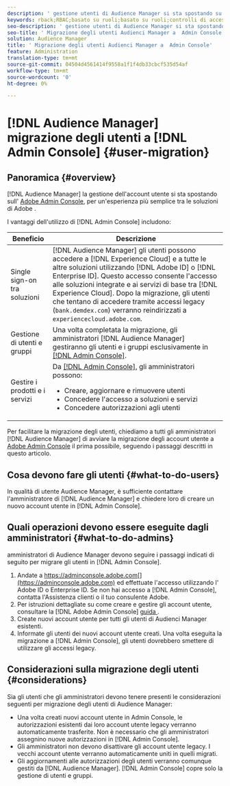 ```yaml
---
description: ' gestione utenti di Audience Manager si sta spostando su Adobe Admin Console. Questo articolo spiega cosa dovete fare per preparare la migrazione degli utenti e cosa cambierà una volta completata la migrazione.'
keywords: rback;RBAC;basato su ruoli;basato su ruoli;controlli di accesso basati su ruoli
seo-description: ' gestione utenti di Audience Manager si sta spostando su Adobe Admin Console. Questo articolo spiega cosa dovete fare per preparare la migrazione degli utenti e cosa cambierà una volta completata la migrazione.'
seo-title: ' Migrazione degli utenti Audienci Manager a  Admin Console'
solution: Audience Manager
title: ' Migrazione degli utenti Audienci Manager a  Admin Console'
feature: Administration
translation-type: tm+mt
source-git-commit: 04504d4561414f9558a1f1f4db33cbcf535d54af
workflow-type: tm+mt
source-wordcount: '0'
ht-degree: 0%

---
```



# [!DNL Audience Manager] migrazione degli utenti a  [!DNL Admin Console] {#user-migration}

## Panoramica {#overview}

[!DNL Audience Manager] la gestione dell&#39;account utente si sta spostando sull&#39; [Adobe Admin Console](https://helpx.adobe.com/it/enterprise/using/admin-console.html), per un&#39;esperienza più semplice tra le soluzioni di Adobe .

I vantaggi dell&#39;utilizzo di [!DNL Admin Console] includono:

| Beneficio | Descrizione |
|---|---|
| Single sign-on tra soluzioni | [!DNL Audience Manager] gli utenti possono accedere a  [!DNL Experience Cloud] e a tutte le altre soluzioni utilizzando  [!DNL Adobe ID] o  [!DNL Enterprise ID]. Questo accesso consente l&#39;accesso alle soluzioni integrate e ai servizi di base tra [!DNL Experience Cloud]. Dopo la migrazione, gli utenti che tentano di accedere tramite accessi legacy (`bank.demdex.com`) verranno reindirizzati a `experiencecloud.adobe.com`. |
| Gestione di utenti e gruppi | Una volta completata la migrazione, gli amministratori [!DNL Audience Manager] gestiranno gli utenti e i gruppi esclusivamente in [[!DNL Admin Console]](http://adminconsole.adobe.com/enterprise/). |
| Gestire i prodotti e i servizi  | Da [[!DNL Admin Console]](http://adminconsole.adobe.com/enterprise/), gli amministratori possono: <ul><li>Creare, aggiornare e rimuovere utenti</li><li>Concedere l&#39;accesso a soluzioni e servizi</li><li>Concedere autorizzazioni agli utenti</li></ul> |

Per facilitare la migrazione degli utenti, chiediamo a tutti gli amministratori [!DNL Audience Manager] di avviare la migrazione degli account utente a [Adobe Admin Console](https://helpx.adobe.com/enterprise/using/admin-console.html) il prima possibile, seguendo i passaggi descritti in questo articolo.

## Cosa devono fare gli utenti {#what-to-do-users}

In qualità di utente  Audience Manager, è sufficiente contattare l&#39;amministratore di [!DNL Audience Manager] e chiedere loro di creare un nuovo account utente in [!DNL Admin Console].

## Quali operazioni devono essere eseguite dagli amministratori {#what-to-do-admins}

 amministratori di Audience Manager devono seguire i passaggi indicati di seguito per migrare gli utenti in [!DNL Admin Console].

1. Andate a https://adminconsole.adobe.com[](https://adminconsole.adobe.com) ed effettuate l&#39;accesso utilizzando l&#39; Adobe ID o  Enterprise ID. Se non hai accesso a [!DNL Admin Console], contatta l&#39;Assistenza clienti o il tuo consulente  Adobe.
2. Per istruzioni dettagliate su come creare e gestire gli account utente, consultare la [!DNL Adobe Admin Console] [guida ](https://helpx.adobe.com/enterprise/admin-guide.html/enterprise/using/users.ug.html).
3. Create nuovi account utente per tutti gli utenti di Audienci Manager  esistenti.
4. Informate gli utenti dei nuovi account utente creati. Una volta eseguita la migrazione a [!DNL Admin Console], gli utenti dovrebbero smettere di utilizzare gli accessi legacy.

## Considerazioni sulla migrazione degli utenti {#considerations}

Sia gli utenti che gli amministratori devono tenere presenti le considerazioni seguenti per  migrazione degli utenti di Audience Manager:

* Una volta creati nuovi account utente in  Admin Console, le autorizzazioni esistenti dai loro account utente legacy verranno automaticamente trasferite. Non è necessario che gli amministratori assegnino nuove autorizzazioni in [!DNL Admin Console].
* Gli amministratori non devono disattivare gli account utente legacy. I vecchi account utente verranno automaticamente uniti in quelli migrati.
* Gli aggiornamenti alle autorizzazioni degli utenti verranno comunque gestiti da [!DNL Audience Manager]. [!DNL Admin Console] copre solo la gestione di utenti e gruppi.